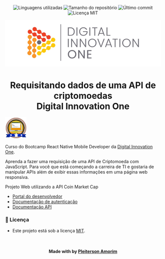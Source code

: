 <!-- Badges session -->
<p align="center">
  <!-- languages -->
  <img src="https://img.shields.io/github/languages/count/pleiterson/api-criptomoedas-dio?style=social" alt="Linguagens utilizadas">
  <!-- repo size -->
  <img src="https://img.shields.io/github/repo-size/Pleiterson/api-criptomoedas-dio?style=social" alt="Tamanho do repositório">
  <!-- last commit -->
  <img src="https://img.shields.io/github/last-commit/Pleiterson/api-criptomoedas-dio?style=social" alt="Último commit">
  <!-- licence MIT -->
  <img src="https://img.shields.io/github/license/Pleiterson/api-criptomoedas-dio?style=social" alt="Licença MIT">
</p>

<!--Banner session-->
<p align="center">
  <img src="./assets/readme/banner.png" alt="DIO" title="Digital Innovation One">
</p>

<!--About session-->
<h1 align="center">Requisitando dados de uma API de criptomoedas<br>Digital Innovation One</h1>

<img src="./assets/readme/badge.png" title="Badge" width="70" height="70">

Curso do Bootcamp React Native Mobile Developer da [Digital Innovation One](https://digitalinnovation.one/).

Aprenda a fazer uma requisição de uma API de Criptomoeda com JavaScript. Para você que está começando a carreira de TI e gostaria de manipular APIs além de exibir essas informações em uma página web responsiva.

Projeto Web utilizando a API Coin Market Cap
- [Portal do desenvolvedor](https://pro.coinmarketcap.com/account)
- [Documentação de autenticação](https://coinmarketcap.com/api/documentation/v1/#section/Authentication)
- [Documentação API](https://coinmarketcap.com/api/documentation/v1/#)

<!--License session-->
<h3>📝 Licença</h3>

- Este projeto está sob a licença [MIT](./LICENSE).

<!--Bottom session-->
<br><h4 align=center>Made with by <a target="_blank" href="https://pleiterson.vercel.app" >Pleiterson Amorim</a></h4>
